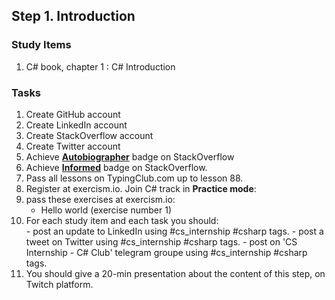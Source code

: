 ## Step 1. Introduction

### Study Items  <!-- omit in toc -->
  1. C# book, chapter 1 : C# Introduction

### Tasks  <!-- omit in toc -->

  1. Create GitHub account
  2. Create LinkedIn account
  3. Create StackOverflow account
  4. Create Twitter account
  5. Achieve [**Autobiographer**](https://stackoverflow.com/help/badges/9/autobiographer) badge on StackOverflow
  6. Achieve [**Informed**](https://stackoverflow.com/help/badges/2600/informed) badge on StackOverflow.
  7. Pass all lessons on TypingClub.com up to lesson 88.
  8. Register at exercism.io. Join C# track in **Practice  mode**:
  9. pass these exercises at exercism.io:
        - Hello world (exercise number 1)
  10. For each study item and each task you should:  
     - post an update to LinkedIn using #cs_internship #csharp tags.
     - post a tweet on Twitter using #cs_internship #csharp tags.
     - post on 'CS Internship - C# Club' telegram groupe using #cs_internship #csharp tags.
  11. You should give a 20-min presentation about the content of this step, on Twitch platform.
